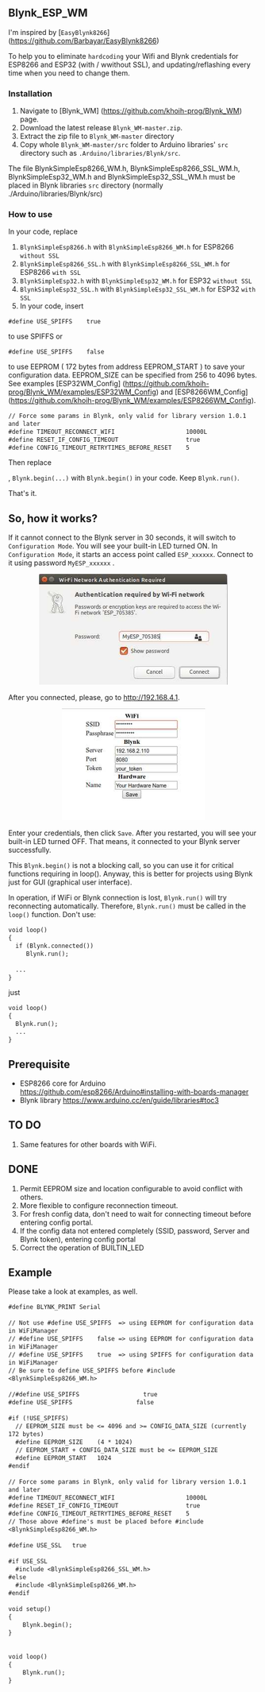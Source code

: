 ## Blynk_ESP_WM
I'm inspired by [`EasyBlynk8266`] (https://github.com/Barbayar/EasyBlynk8266)
 
To help you to eliminate `hardcoding` your Wifi and Blynk credentials for ESP8266 and ESP32 (with / wwithout SSL), and updating/reflashing every time when you need to change them.

### Installation
1. Navigate to [Blynk_WM] (https://github.com/khoih-prog/Blynk_WM) page.
2. Download the latest release `Blynk_WM-master.zip`.
3. Extract the zip file to `Blynk_WM-master` directory 
4. Copy whole `Blynk_WM-master/src` folder to Arduino libraries' `src` directory such as `.Arduino/libraries/Blynk/src`.

The file BlynkSimpleEsp8266_WM.h, BlynkSimpleEsp8266_SSL_WM.h, BlynkSimpleEsp32_WM.h and BlynkSimpleEsp32_SSL_WM.h must be placed in Blynk libraries `src` directory (normally ./Arduino/libraries/Blynk/src)

### How to use

In your code, replace
1. `BlynkSimpleEsp8266.h`     with `BlynkSimpleEsp8266_WM.h`      for ESP8266 `without SSL`
2. `BlynkSimpleEsp8266_SSL.h` with `BlynkSimpleEsp8266_SSL_WM.h`  for ESP8266 `with SSL`
3. `BlynkSimpleEsp32.h`       with `BlynkSimpleEsp32_WM.h`        for ESP32 `without SSL`
4. `BlynkSimpleEsp32_SSL.h`   with `BlynkSimpleEsp32_SSL_WM.h`    for ESP32 `with SSL`
5. In your code, insert

```
#define USE_SPIFFS    true
```
to use SPIFFS or

```
#define USE_SPIFFS    false
```
to use EEPROM ( 172 bytes from address EEPROM_START ) to save your configuration data.
EEPROM_SIZE can be specified from 256 to 4096 bytes. See examples [ESP32WM_Config] (https://github.com/khoih-prog/Blynk_WM/examples/ESP32WM_Config) and [ESP8266WM_Config] (https://github.com/khoih-prog/Blynk_WM/examples/ESP8266WM_Config).


```
// Force some params in Blynk, only valid for library version 1.0.1 and later
#define TIMEOUT_RECONNECT_WIFI                    10000L
#define RESET_IF_CONFIG_TIMEOUT                   true
#define CONFIG_TIMEOUT_RETRYTIMES_BEFORE_RESET    5

```

Then replace

, `Blynk.begin(...)` with `Blynk.begin()` in your code. Keep `Blynk.run()`.

That's it.

## So, how it works?
If it cannot connect to the Blynk server in 30 seconds, it will switch to `Configuration Mode`. You will see your built-in LED turned ON. In `Configuration Mode`, it starts an access point called `ESP_xxxxxx`. Connect to it using password `MyESP_xxxxxx` .

<p align="center">
    <img src="https://github.com/khoih-prog/Blynk_WM/blob/master/pics/Selection_004.jpg">
</p>

After you connected, please, go to http://192.168.4.1.

<p align="center">
    <img src="https://github.com/khoih-prog/Blynk_WM/blob/master/pics/Selection_005.jpg">
</p>

Enter your credentials, then click `Save`. After you restarted, you will see your built-in LED turned OFF. That means, it connected to your Blynk server successfully.

This `Blynk.begin()` is not a blocking call, so you can use it for critical functions requiring in loop(). 
Anyway, this is better for projects using Blynk just for GUI (graphical user interface).

In operation, if WiFi or Blynk connection is lost, `Blynk.run()` will try reconnecting automatically. Therefore, `Blynk.run()` must be called in the `loop()` function. Don't use:
```
void loop()
{
  if (Blynk.connected())
     Blynk.run();
     
  ...
}
```
just
```
void loop()
{
  Blynk.run();
  ...
}
```

## Prerequisite
* ESP8266 core for Arduino https://github.com/esp8266/Arduino#installing-with-boards-manager
* Blynk library https://www.arduino.cc/en/guide/libraries#toc3

## TO DO

1. Same features for other boards with WiFi.

## DONE

1. Permit EEPROM size and location configurable to avoid conflict with others.
2. More flexible to configure reconnection timeout.
3. For fresh config data, don't need to wait for connecting timeout before entering config portal.
4. If the config data not entered completely (SSID, password, Server and Blynk token), entering config portal
5. Correct the operation of BUILTIN_LED

## Example
Please take a look at examples, as well.
```
#define BLYNK_PRINT Serial

// Not use #define USE_SPIFFS  => using EEPROM for configuration data in WiFiManager
// #define USE_SPIFFS    false => using EEPROM for configuration data in WiFiManager
// #define USE_SPIFFS    true  => using SPIFFS for configuration data in WiFiManager
// Be sure to define USE_SPIFFS before #include <BlynkSimpleEsp8266_WM.h>

//#define USE_SPIFFS                  true
#define USE_SPIFFS                  false

#if (!USE_SPIFFS)
  // EEPROM_SIZE must be <= 4096 and >= CONFIG_DATA_SIZE (currently 172 bytes)
  #define EEPROM_SIZE    (4 * 1024)
  // EEPROM_START + CONFIG_DATA_SIZE must be <= EEPROM_SIZE
  #define EEPROM_START   1024
#endif

// Force some params in Blynk, only valid for library version 1.0.1 and later
#define TIMEOUT_RECONNECT_WIFI                    10000L
#define RESET_IF_CONFIG_TIMEOUT                   true
#define CONFIG_TIMEOUT_RETRYTIMES_BEFORE_RESET    5
// Those above #define's must be placed before #include <BlynkSimpleEsp8266_WM.h>

#define USE_SSL   true

#if USE_SSL
  #include <BlynkSimpleEsp8266_SSL_WM.h>
#else
  #include <BlynkSimpleEsp8266_WM.h>
#endif

void setup() 
{
    Blynk.begin();
}


void loop() 
{
    Blynk.run();
}
```
